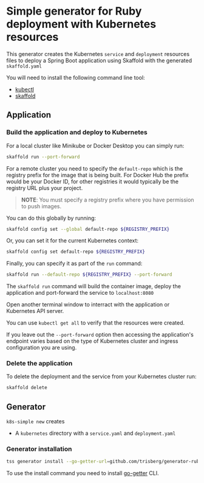 # Simple generator for Ruby deployment with Kubernetes resources

This generator creates the Kubernetes `service` and `deployment` resources files to deploy a Spring Boot application using Skaffold with the generated `skaffold.yaml`

You will need to install the following command line tool:

* [kubectl](https://kubernetes.io/docs/tasks/tools/install-kubectl/)
* [skaffold](https://skaffold.dev/docs/install/)

## Application

### Build the application and deploy to Kubernetes

For a local cluster like Minikube or Docker Desktop you can simply run:

```bash
skaffold run --port-forward
```

For a remote cluster you need to specify the `default-repo` which is the registry prefix for the image that is being built. For Docker Hub the prefix would be your Docker ID, for other registries it would typically be the registry URL plus your project.

> **NOTE**: You must specify a registry prefix where you have permission to push images.

You can do this globally by running:

```bash
skaffold config set --global default-repo ${REGISTRY_PREFIX}
```

Or, you can set it for the current Kubernetes context:

```bash
skaffold config set default-repo ${REGISTRY_PREFIX}
```

Finally, you can specify it as part of the `run` command:

```bash
skaffold run --default-repo ${REGISTRY_PREFIX} --port-forward 
```

The `skaffold run` command will build the container image, deploy the application and port-forward the service to `localhost:8080`

Open another terminal window to interract with the application or Kubernetes API server.

You can use `kubectl get all` to verify that the resources were created.

If you leave out the `--port-forward` option then accessing the application's endpoint varies based on the type of Kubernetes cluster and ingress configuration you are using.

### Delete the application

To delete the deployment and the service from your Kubernetes cluster run:

```bash
skaffold delete
```

## Generator

`k8s-simple new` creates

* A `kubernetes` directory with a `service.yaml` and `deployment.yaml`

### Generator installation

```bash
tss generator install --go-getter-url=github.com/trisberg/generator-ruby-skaffold
```

To use the install command you need to install [go-getter](https://github.com/hashicorp/go-getter#installation-and-usage) CLI.
